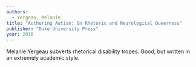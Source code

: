 ```yaml
---
authors:
  - Yergeau, Melanie
title: "Authoring Autism: On Rhetoric and Neurological Queerness"
publisher: "Duke University Press"
year: 2018
---
```


Melanie Yergeau subverts rhetorical disability tropes. Good, but
written in an extremely academic style.
